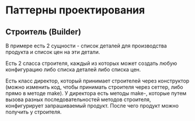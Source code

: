 # Паттерны проектирования

## Строитель (Builder)

В примере есть 2 сущности - список деталей для производства продукта и список цен на эти детали.

Есть 2 сласса строителя, каждый из которых может создать любую конфигурацию либо списка деталей либо списка цен.

Есть класс директор, который принимает строителей через конструктор (можно изменить код, чтобы принимать строителя через сеттер, либо прямо в методе make).
У директора есть методы make-, которые путем вызова разных последовательностей методов строителя, конфигурирует запрашиваемый продукт. После чего продукт можно получить у строителя.